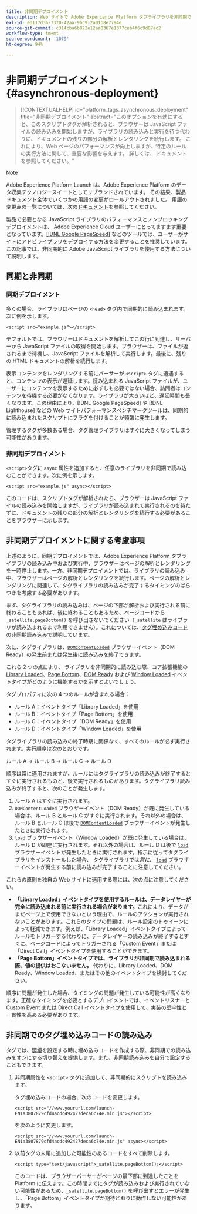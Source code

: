 ```yaml
---
title: 非同期デプロイメント
description: Web サイトで Adobe Experience Platform タブライブラリを非同期でデプロイする方法について説明します。
exl-id: ed117d3a-7370-42aa-9bc9-2a01b8e7794e
source-git-commit: c314cba6b822e12aa0367e1377ceb4f6c9d07ac2
workflow-type: tm+mt
source-wordcount: '1079'
ht-degree: 94%

---
```


# 非同期デプロイメント {#asynchronous-deployment}

>[!CONTEXTUALHELP]
>id="platform_tags_asynchronous_deployment"
>title="非同期デプロイメント"
>abstract="このオプションを有効にすると、このスクリプトタグが解析されると、ブラウザーは JavaScript ファイルの読み込みを開始しますが、ライブラリの読み込みと実行を待つ代わりに、ドキュメントの残りの部分の解析とレンダリングを続行します。 これにより、Web ページのパフォーマンスが向上しますが、特定のルールの実行方法に関して、重要な影響を与えます。 詳しくは、 ドキュメント を参照してください。"

>[!NOTE]
>
>Adobe Experience Platform Launch は、Adobe Experience Platform のデータ収集テクノロジースイートとしてリブランドされています。 その結果、製品ドキュメント全体でいくつかの用語の変更がロールアウトされました。 用語の変更点の一覧については、次の[ドキュメント](../../term-updates.md)を参照してください。

製品で必要となる JavaScript ライブラリのパフォーマンスとノンブロッキングデプロイメントは、 Adobe Experience Cloud ユーザーにとってますます重要となっています。[[!DNL Google PageSpeed]](https://developers.google.com/speed/pagespeed/insights/) などのツールでは、ユーザーがサイトにアドビライブラリをデプロイする方法を変更することを推奨しています。この記事では、非同期的に Adobe JavaScript ライブラリを使用する方法について説明します。

## 同期と非同期

### 同期デプロイメント

多くの場合、ライブラリはページの `<head>` タグ内で同期的に読み込まれます。次に例を示します。

```markup
<script src="example.js"></script>
```

デフォルトでは、ブラウザーはドキュメントを解析してこの行に到達し、サーバーから JavaScript ファイルの取得を開始します。ブラウザーは、ファイルが返されるまで待機し、JavaScript ファイルを解析して実行します。最後に、残りの HTML ドキュメントの解析を続行します。

表示コンテンツをレンダリングする前にパーサーが `<script>` タグに遭遇すると、コンテンツの表示が遅延します。読み込まれる JavaScript ファイルが、ユーザーにコンテンツを表示するために必ずしも必要ではない場合、訪問者はコンテンツを待機する必要がなくなります。ライブラリが大きいほど、遅延時間も長くなります。この理由により、[!DNL Google PageSpeed] や [!DNL Lighthouse] などの Web サイトパフォーマンスベンチマークツールは、同期的に読み込まれたスクリプトにフラグを付けることが頻繁に発生します。

管理するタグが多数ある場合、タグ管理ライブラリはすぐに大きくなってしまう可能性があります。

### 非同期デプロイメント

`<script>`タグに `async` 属性を追加すると、任意のライブラリを非同期で読み込むことができます。次に例を示します。

```markup
<script src="example.js" async></script>
```

このコードは、スクリプトタグが解析されたら、ブラウザーは JavaScript ファイルの読み込みを開始しますが、ライブラリが読み込まれて実行されるのを待たずに、ドキュメントの残りの部分の解析とレンダリングを続行する必要があることをブラウザーに示します。

## 非同期デプロイメントに関する考慮事項

上述のように、同期デプロイメントでは、Adobe Experience Platform タブライブラリの読み込み中および実行中、ブラウザーはページの解析とレンダリングを一時停止します。一方、非同期デプロイメントでは、ライブラリの読み込み中、ブラウザーはページの解析とレンダリングを続行します。ページの解析とレンダリングに関連して、タグライブラリの読み込みが完了するタイミングのばらつきを考慮する必要があります。

まず、タグライブラリの読み込みは、ページの下部が解析および実行される前に終わることもあれば、後に終わることもあるため、ページコードから `_satellite.pageBottom()` を呼び出さないでください（`_satellite` はライブラリが読み込まれるまで利用できません）。これについては、[タグ埋め込みコードの非同期読み込み](#loading-the-tags-embed-code-asynchronously)で説明しています。

次に、タグライブラリは、[`DOMContentLoaded`](https://developer.mozilla.org/ja-JP/docs/Web/Events/DOMContentLoaded) ブラウザーイベント（DOM Ready）の発生前または発生後に読み込みを終了できます。

これら 2 つの点により、 ライブラリを非同期的に読み込む際、コア拡張機能の [Library Loaded](../../extensions/web/core/overview.md#library-loaded-page-top)、[Page Bottom](../../extensions/web/core/overview.md#page-bottom)、[DOM Ready](../../extensions/web/core/overview.md#page-bottom) および [Window Loaded](../../extensions/web/core/overview.md#window-loaded) イベントタイプがどのように機能するかを示すとよいでしょう。

タグプロパティに次の 4 つのルールが含まれる場合：

* ルール A：イベントタイプ「Library Loaded」を使用
* ルール B：イベントタイプ「Page Bottom」を使用
* ルール C：イベントタイプ「DOM Ready」を使用
* ルール D：イベントタイプ「Window Loaded」を使用

タグライブラリの読み込みの終了時期に関係なく、すべてのルールが必ず実行されます。実行順序は次のとおりです。

ルール A → ルール B → ルール C → ルール D

順序は常に適用されますが、ルールにはタグライブラリの読み込みが終了するとすぐに実行されるものと、後で実行されるものがあります。タグライブラリ読み込みが終了すると、次のことが発生します。

1. ルール A はすぐに実行されます。
1. `DOMContentLoaded` ブラウザーイベント（DOM Ready）が既に発生している場合は、ルール B とルール C がすぐに実行されます。それ以外の場合は、ルール B とルール C は後で [`DOMContentLoaded`](https://developer.mozilla.org/en-US/docs/Web/Events/DOMContentLoaded) ブラウザーイベントが発生したときに実行されます。
1. [`load`](https://developer.mozilla.org/ja-JP/docs/Web/Events/load) ブラウザーイベント（Window Loaded）が既に発生している場合は、ルール D が即座に実行されます。それ以外の場合は、ルール D は後で [`load`](https://developer.mozilla.org/en-US/docs/Web/Events/load) ブラウザーイベントが発生したときに実行されます。指示に従ってタグライブラリをインストールした場合、 タグライブラリでは&#x200B;*常に*、 [`load`](https://developer.mozilla.org/en-US/docs/Web/Events/load) ブラウザーイベントが発生する前に読み込みが完了することに注意してください。

これらの原則を独自の Web サイトに適用する際には、次の点に注意してください。

* **「Library Loaded」イベントタイプを使用するルールは、データレイヤーが完全に読み込まれる前に実行される場合があります。**&#x200B;これにより、データがまだページ上で使用できないという理由で、ルールのアクションが実行されないことがあります。これらのタイプの問題は、ルール設定のトゥイーンによって軽減できます。例えば、「Library Loaded」イベントタイプによってルールをトリガーする代わりに、データレイヤーの読み込みが終了するとすぐに、ページコードによってトリガーされる「Custom Event」または「Direct Call」イベントタイプを使用することができます。
* **「Page Bottom」イベントタイプでは、ライブラリが非同期で読み込まれる際、値の提供はおこないません。**  代わりに、Library Loaded、DOM Ready、Window Loaded、またはその他のイベントタイプを検討してください。

順序に問題が発生した場合、タイミングの問題が発生している可能性が高くなります。正確なタイミングを必要とするデプロイメントでは、イベントリスナーと Custom Event または Direct Call イベントタイプを使用して、実装の堅牢性と一貫性を高める必要があります。

## 非同期でのタグ埋め込みコードの読み込み

タグでは、[環境](../publishing/environments.md)を設定する時に埋め込みコードを作成する際、非同期での読み込みをオンにする切り替えを提供します。また、非同期読み込みを自分で設定することもできます。

1. 非同期属性を `<script>` タグに追加して、非同期的にスクリプトを読み込みます。

   タグ埋め込みコードの場合、次のコードを変更します。

   ```markup
   <script src="//www.yoururl.com/launch-EN1a3807879cfd4acdc492427deca6c74e.min.js"></script>
   ```

   を次のように変更します。

   ```markup
   <script src="//www.yoururl.com/launch-EN1a3807879cfd4acdc492427deca6c74e.min.js" async></script>
   ```

1. 以前タグの末尾に追加した可能性のあるコードをすべて削除します。

   ```markup
   <script type="text/javascript">_satellite.pageBottom();</script>
   ```

   このコードは、ブラウザーパーサーがページの最下部に到達したことを Platform に伝えます。この時間までにタグが読み込みおよび実行されていない可能性があるため、`_satellite.pageBottom()` を呼び出すとエラーが発生し、「Page Bottom」イベントタイプが期待どおりに動作しない可能性があります。
